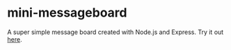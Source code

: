 # mini-messageboard
A super simple message board created with Node.js and Express. Try it out [here](https://filipni-messageboard.herokuapp.com/).
